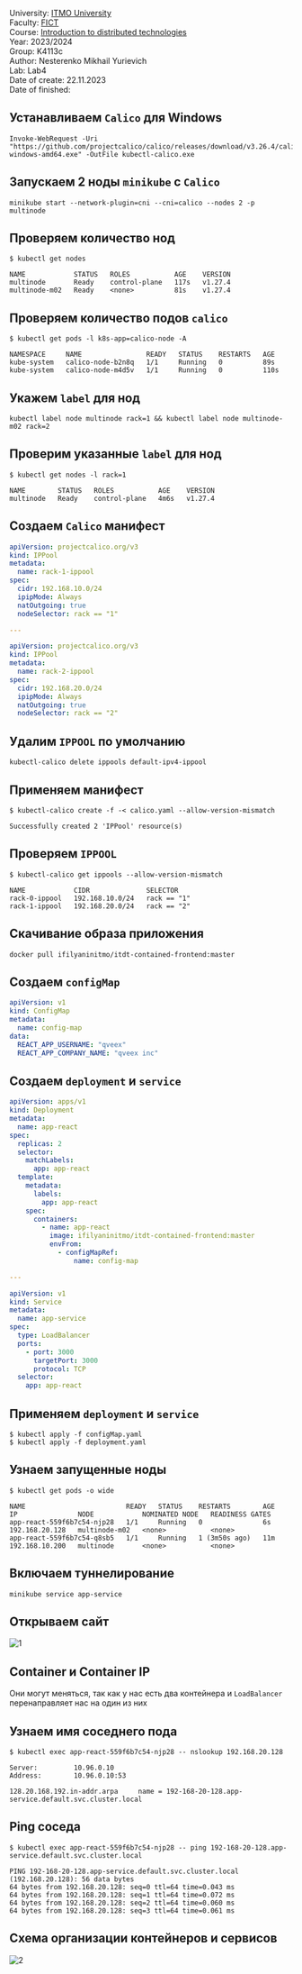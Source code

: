 University: [ITMO University](https://itmo.ru/ru/) \
Faculty: [FICT](https://fict.itmo.ru) \
Course: [Introduction to distributed technologies](https://github.com/itmo-ict-faculty/introduction-to-distributed-technologies) \
Year: 2023/2024 \
Group: K4113с \
Author: Nesterenko Mikhail Yurievich \
Lab: Lab4 \
Date of create: 22.11.2023 \
Date of finished: <none>

## Устанавливаем `Calico` для Windows
    Invoke-WebRequest -Uri "https://github.com/projectcalico/calico/releases/download/v3.26.4/calicoctl-windows-amd64.exe" -OutFile kubectl-calico.exe

## Запускаем 2 ноды `minikube` с `Calico`
    minikube start --network-plugin=cni --cni=calico --nodes 2 -p multinode

## Проверяем количество нод
    $ kubectl get nodes
```
NAME            STATUS   ROLES           AGE    VERSION
multinode       Ready    control-plane   117s   v1.27.4
multinode-m02   Ready    <none>          81s    v1.27.4
```

## Проверяем количество подов `calico`
    $ kubectl get pods -l k8s-app=calico-node -A
```
NAMESPACE     NAME                READY   STATUS    RESTARTS   AGE
kube-system   calico-node-b2n8q   1/1     Running   0          89s
kube-system   calico-node-m4d5v   1/1     Running   0          110s
```
## Укажем `label` для нод
    kubectl label node multinode rack=1 && kubectl label node multinode-m02 rack=2

## Проверим указанные `label` для нод
    $ kubectl get nodes -l rack=1
```
NAME        STATUS   ROLES           AGE    VERSION
multinode   Ready    control-plane   4m6s   v1.27.4
```

## Создаем `Calico` манифест
``` yaml
apiVersion: projectcalico.org/v3
kind: IPPool
metadata:
  name: rack-1-ippool
spec:
  cidr: 192.168.10.0/24
  ipipMode: Always
  natOutgoing: true
  nodeSelector: rack == "1"

---

apiVersion: projectcalico.org/v3
kind: IPPool
metadata:
  name: rack-2-ippool
spec:
  cidr: 192.168.20.0/24
  ipipMode: Always
  natOutgoing: true
  nodeSelector: rack == "2"
```

## Удалим `IPPOOL` по умолчанию
    kubectl-calico delete ippools default-ipv4-ippool

## Применяем манифест
    $ kubectl-calico create -f -< calico.yaml --allow-version-mismatch
```
Successfully created 2 'IPPool' resource(s)
```

## Проверяем `IPPOOL`
    $ kubectl-calico get ippools --allow-version-mismatch
```
NAME            CIDR              SELECTOR
rack-0-ippool   192.168.10.0/24   rack == "1"
rack-1-ippool   192.168.20.0/24   rack == "2"
```

## Скачивание образа приложения
    docker pull ifilyaninitmo/itdt-contained-frontend:master

## Создаем `configMap`
``` yaml
apiVersion: v1
kind: ConfigMap
metadata:
  name: config-map
data:
  REACT_APP_USERNAME: "qveex"
  REACT_APP_COMPANY_NAME: "qveex inc"
```

## Создаем `deployment` и `service`
``` yaml
apiVersion: apps/v1
kind: Deployment
metadata:
  name: app-react
spec:
  replicas: 2
  selector:
    matchLabels:
      app: app-react
  template:
    metadata:
      labels:
        app: app-react
    spec:
      containers:
        - name: app-react
          image: ifilyaninitmo/itdt-contained-frontend:master
          envFrom:
            - configMapRef:
                name: config-map

---

apiVersion: v1
kind: Service
metadata:
  name: app-service
spec:
  type: LoadBalancer
  ports:
    - port: 3000
      targetPort: 3000
      protocol: TCP
  selector:
    app: app-react
```

## Применяем `deployment` и `service`
    $ kubectl apply -f configMap.yaml
    $ kubectl apply -f deployment.yaml

## Узнаем запущенные ноды
    $ kubectl get pods -o wide
```
NAME                         READY   STATUS    RESTARTS        AGE   IP               NODE            NOMINATED NODE   READINESS GATES
app-react-559f6b7c54-njp28   1/1     Running   0               6s    192.168.20.128   multinode-m02   <none>           <none>
app-react-559f6b7c54-q8sb5   1/1     Running   1 (3m50s ago)   11m   192.168.10.200   multinode       <none>           <none>
```

## Включаем туннелирование
    minikube service app-service

## Открываем сайт
![1](front1.png)

## Container и Container IP
Они могут меняться, так как у нас есть два контейнера и `LoadBalancer` перенаправляет нас на один из них

## Узнаем имя соседнего пода
    $ kubectl exec app-react-559f6b7c54-njp28 -- nslookup 192.168.20.128
```
Server:         10.96.0.10
Address:        10.96.0.10:53

128.20.168.192.in-addr.arpa     name = 192-168-20-128.app-service.default.svc.cluster.local
```

## Ping соседа
    $ kubectl exec app-react-559f6b7c54-njp28 -- ping 192-168-20-128.app-service.default.svc.cluster.local
```
PING 192-168-20-128.app-service.default.svc.cluster.local (192.168.20.128): 56 data bytes
64 bytes from 192.168.20.128: seq=0 ttl=64 time=0.043 ms
64 bytes from 192.168.20.128: seq=1 ttl=64 time=0.072 ms
64 bytes from 192.168.20.128: seq=2 ttl=64 time=0.060 ms
64 bytes from 192.168.20.128: seq=3 ttl=64 time=0.061 ms
```

## Схема организации контейнеров и сервисов
![2](lab4.png)